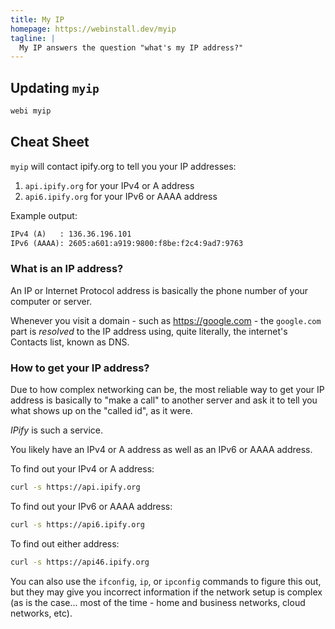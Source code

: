 ```yaml
---
title: My IP
homepage: https://webinstall.dev/myip
tagline: |
  My IP answers the question "what's my IP address?"
---
```


## Updating `myip`

```sh
webi myip
```

## Cheat Sheet

`myip` will contact ipify.org to tell you your IP addresses:

1. `api.ipify.org` for your IPv4 or A address
2. `api6.ipify.org` for your IPv6 or AAAA address

Example output:

```txt
IPv4 (A)   : 136.36.196.101
IPv6 (AAAA): 2605:a601:a919:9800:f8be:f2c4:9ad7:9763
```

### What is an IP address?

An IP or Internet Protocol address is basically the phone number of your
computer or server.

Whenever you visit a domain - such as https://google.com - the `google.com` part
is _resolved_ to the IP address using, quite literally, the internet's Contacts
list, known as DNS.

### How to get your IP address?

Due to how complex networking can be, the most reliable way to get your IP
address is basically to "make a call" to another server and ask it to tell you
what shows up on the "called id", as it were.

_IPify_ is such a service.

You likely have an IPv4 or A address as well as an IPv6 or AAAA address.

To find out your IPv4 or A address:

```sh
curl -s https://api.ipify.org
```

To find out your IPv6 or AAAA address:

```sh
curl -s https://api6.ipify.org
```

To find out either address:

```sh
curl -s https://api46.ipify.org
```

You can also use the `ifconfig`, `ip`, or `ipconfig` commands to figure this
out, but they may give you incorrect information if the network setup is complex
(as is the case... most of the time - home and business networks, cloud
networks, etc).
